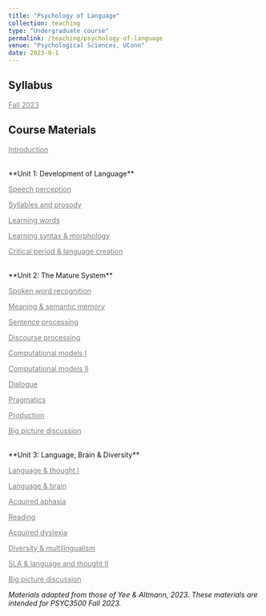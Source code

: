 ```yaml
---
title: "Psychology of Language"
collection: teaching
type: "Undergraduate course"
permalink: /teaching/psychology-of-language
venue: "Psychological Sciences, UConn"
date: 2023-9-1
---
```


Syllabus
------
<a href="/files/psych-of-lang-fa2023.pdf" style="color: gray; text-decoration: underline;" target="_blank">Fall 2023</a>

Course Materials
------

<a href="/files/1 introduction.pdf" style="color: gray; text-decoration: underline;" target="_blank">Introduction</a>

<br>
**Unit 1: Development of Language**

<a href="/files/2 (unit 1) speech perception.pdf" style="color: gray; text-decoration: underline;" target="_blank">Speech perception</a>

<a href="/files/3 syllables and prosody.pdf" style="color: gray; text-decoration: underline;" target="_blank">Syllables and prosody</a>

<a href="/files/4 learning words.pdf" style="color: gray; text-decoration: underline;" target="_blank">Learning words</a>

<a href="/files/5 learning syntax & morphology.pdf" style="color: gray; text-decoration: underline;" target="_blank">Learning syntax & morphology</a>

<a href="/files/6 critical period and language creation.pdf" style="color: gray; text-decoration: underline;" target="_blank">Critical period & language creation</a>

<br>
**Unit 2: The Mature System**

<a href="/files/7 (unit 2) spoken word recognition.pdf" style="color: gray; text-decoration: underline;" target="_blank">Spoken word recognition</a>

<a href="/files/8 meaning & semantic memory.pdf" style="color: gray; text-decoration: underline;" target="_blank">Meaning & semantic memory</a>

<a href="/files/9 sentence processing.pdf" style="color: gray; text-decoration: underline;" target="_blank">Sentence processing</a>

<a href="/files/10 discourse processing.pdf" style="color: gray; text-decoration: underline;" target="_blank">Discourse processing</a>

<a href="/files/11 computational models I.pdf" style="color: gray; text-decoration: underline;" target="_blank">Computational models I</a>

<a href="/files/12 computational models II.pdf" style="color: gray; text-decoration: underline;" target="_blank">Computational models II</a>

<a href="/files/13 dialogue.pdf" style="color: gray; text-decoration: underline;" target="_blank">Dialogue</a>

<a href="/files/14 pragmatics.pdf" style="color: gray; text-decoration: underline;" target="_blank">Pragmatics</a>

<a href="/files/15 production.pdf" style="color: gray; text-decoration: underline;" target="_blank">Production</a>

<a href="/files/16 big picture discussion.pdf" style="color: gray; text-decoration: underline;" target="_blank">Big picture discussion</a>

<br>
**Unit 3: Language, Brain & Diversity**

<a href="/files/17 (unit 3) language & thought.pdf" style="color: gray; text-decoration: underline;" target="_blank">Language & thought I</a>

<a href="/files/18 language and brain.pdf" style="color: gray; text-decoration: underline;" target="_blank">Language & brain</a>

<a href="/files/19 aquired aphasia.pdf" style="color: gray; text-decoration: underline;" target="_blank">Acquired aphasia</a>

<a href="/files/20 reading.pdf" style="color: gray; text-decoration: underline;" target="_blank">Reading</a>

<a href="/files/21 acquired dyslexia.pdf" style="color: gray; text-decoration: underline;" target="_blank">Acquired dyslexia</a>

<a href="/files/22 Diversity & multilingualism.pdf" style="color: gray; text-decoration: underline;" target="_blank">Diversity & multilingualism</a>

<a href="/files/23 sla & language and thought.pdf" style="color: gray; text-decoration: underline;" target="_blank">SLA & language and thought II</a>

<a href="/files/24 big picture discussion.pdf" style="color: gray; text-decoration: underline;" target="_blank">Big picture discussion</a>


<em>Materials adapted from those of Yee & Altmann, 2023. These materials are intended for PSYC3500 Fall 2023.</em>
